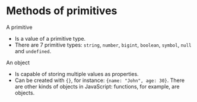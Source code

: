 # Methods of primitives

A primitive

* Is a value of a primitive type.
* There are 7 primitive types: `string`, `number`, `bigint`, `boolean`, `symbol`, `null` and `undefined`.

An object

* Is capable of storing multiple values as properties.
* Can be created with `{}`, for instance: `{name: "John", age: 30}`. There are other kinds of objects in JavaScript: functions, for example, are objects.
